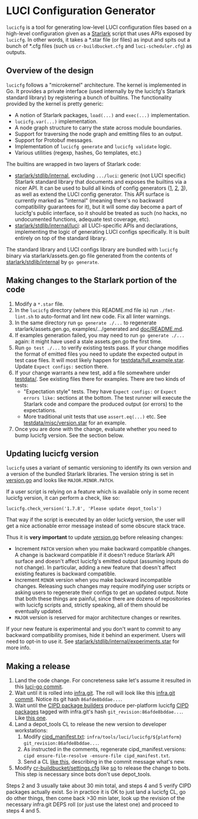 # LUCI Configuration Generator

`lucicfg` is a tool for generating low-level LUCI configuration files based on a
high-level configuration given as a [Starlark] script that uses APIs exposed by
`lucicfg`. In other words, it takes a \*.star file (or files) as input and
spits out a bunch of \*.cfg files (such us `cr-buildbucket.cfg` and
`luci-scheduler.cfg`) as outputs.

[Starlark]: https://github.com/google/starlark-go


## Overview of the design

`lucicfg` follows a "microkernel" architecture. The kernel is implemented in Go.
It provides a private interface (used internally by the lucicfg's Starlark
standard library) by registering a bunch of builtins. The functionality provided
by the kernel is pretty generic:

  * A notion of Starlark packages, `load(...)` and `exec(...)` implementation.
  * `lucicfg.var(...)` implementation.
  * A node graph structure to carry the state across module boundaries.
  * Support for traversing the node graph and emitting files to an output.
  * Support for Protobuf messages.
  * Implementation of `lucicfg generate` and `lucicfg validate` logic.
  * Various utilities (regexp, hashes, Go templates, etc.)

The builtins are wrapped in two layers of Starlark code:
  * [starlark/stdlib/internal], excluding `.../luci`: generic (not LUCI
    specific) Starlark standard library that documents and exposes the builtins
    via a nicer API. It can be used to build all kinds of config generators
    ([1], [2], [3]), as well as extend the LUCI config generator. This API
    surface is currently marked as "internal" (meaning there's no backward
    compatibility guarantees for it), but it will some day become a part of
    lucicfg's public interface, so it should be treated as such (no hacks, no
    undocumented functions, adequate test coverage, etc).
  * [starlark/stdlib/internal/luci]: all LUCI-specific APIs and declarations,
    implementing the logic of generating LUCI configs specifically. It is built
    entirely on top of the standard library.

The standard library and LUCI configs library are bundled with `lucicfg`
binary via starlark/assets.gen.go file generated from the contents of
[starlark/stdlib/internal] by `go generate`.

[starlark/stdlib/internal]: ./starlark/stdlib/internal
[starlark/stdlib/internal/luci]: ./starlark/stdlib/internal/luci
[1]: https://chrome-internal.googlesource.com/infradata/config/+/refs/heads/master/starlark/common/lib
[2]: https://chrome-internal.googlesource.com/infradata/k8s/+/refs/heads/master/starlark/lib
[3]: https://chrome-internal.googlesource.com/infradata/gae/+/refs/heads/master/starlark/lib


## Making changes to the Starlark portion of the code

1. Modify a `*.star` file.
2. In the `lucicfg` directory (where this README.md file is) run `./fmt-lint.sh`
   to auto-format and lint new code. Fix all linter warnings.
3. In the same directory run `go generate ./...` to regenerate
   starlark/assets.gen.go, examples/.../generated and [doc/README.md].
4. If examples generation failed, you may need to run `go generate ./...`
   again: it might have used a stale assets.gen.go the first time.
5. Run `go test ./...` to verify existing tests pass. If your change modifies
   the format of emitted files you need to update the expected output in test
   case files. It will most likely happen for [testdata/full_example.star].
   Update `Expect configs:` section there.
6. If your change warrants a new test, add a file somewhere under [testdata/].
   See existing files there for examples. There are two kinds of tests:
   * "Expectation style" tests. They have `Expect configs:` or
     `Expect errors like:` sections at the bottom. The test runner will execute
     the Starlark code and compare the produced output (or errors) to the
     expectations.
   * More traditional unit tests that use `assert.eq(...)` etc. See
     [testdata/misc/version.star] for an example.
7. Once you are done with the change, evaluate whether you need to bump lucicfg
   version. See the section below.

[doc/README.md]: ./doc/README.md
[testdata/full_example.star]: ./testdata/full_example.star
[testdata/]: ./testdata
[testdata/misc/version.star]: ./testdata/misc/version.star


## Updating lucicfg version

`lucicfg` uses a variant of semantic versioning to identify its own version and
a version of the bundled Starlark libraries. The version string is set in
[version.go] and looks like `MAJOR.MINOR.PATCH`.

If a user script is relying on a feature which is available only in some recent
lucicfg version, it can perform a check, like so:

```starlark
lucicfg.check_version('1.7.8', 'Please update depot_tools')
```

That way if the script is executed by an older lucicfg version, the user will
get a nice actionable error message instead of some obscure stack trace.

Thus it is **very important** to update [version.go] before releasing changes:

  * Increment `PATCH` version when you make backward compatible changes.
    A change is backward compatible if it doesn't reduce Starlark API surface
    and doesn't affect lucicfg's emitted output (assuming inputs do not change).
    In particular, adding a new feature that doesn't affect existing features is
    backward compatible.
  * Increment `MINOR` version when you make backward incompatible changes.
    Releasing such changes may require modifying user scripts or asking users
    to regenerate their configs to get an updated output. Note that both these
    things are painful, since there are dozens of repositories with lucicfg
    scripts and, strictly speaking, all of them should be eventually updated.
  * `MAJOR` version is reserved for major architecture changes or rewrites.

If your new feature is experimental and you don't want to commit to any
backward compatibility promises, hide it behind an experiment. Users will need
to opt-in to use it. See [starlark/stdlib/internal/experiments.star] for more
info.

[version.go]: ./version.go
[starlark/stdlib/internal/experiments.star]: ./starlark/stdlib/internal/experiments.star


## Making a release

1. Land the code change. For concreteness sake let's assume it resulted in
   this [luci-go commit].
2. Wait until it is rolled into [infra.git]. The roll will look like this
   [infra.git commit]. Notice its git hash `86afde8bddae...`.
3. Wait until the [CIPD package builders] produce per-platform lucicfg
   [CIPD packages] tagged with infra.git's hash `git_revision:86afde8bddae...`.
   Like [this one].
4. Land a depot_tools CL to release the new version to developer workstations:
    1. Modify [cipd_manifest.txt]:
       `infra/tools/luci/lucicfg/${platform} git_revision:86afde8bddae...`.
    2. As instructed in the comments, regenerate cipd_manifest.versions:
       `cipd ensure-file-resolve -ensure-file cipd_manifest.txt`.
    3. Send a CL [like this], describing in the commit message what's new.
5. Modify [cr-buildbucket/settings.cfg] like [so] to release the change to bots.
   This step is necessary since bots don't use depot_tools.

Steps 2 and 3 usually take about 30 min total, and steps 4 and 5 verify CIPD
packages actually exist. So in practice it is OK to just land a lucicfg CL, go
do other things, then come back >30 min later, look up the revision of the
necessary infra.git DEPS roll (or just use the latest one) and proceed to
steps 4 and 5.

[infra.git]: https://chromium.googlesource.com/infra/infra/
[luci-go commit]: https://chromium.googlesource.com/infra/luci/luci-go.git/+/7ac4bfbe5a282766ea2e8afa5a6a06e8b71879f3
[infra.git commit]: https://chromium.googlesource.com/infra/infra/+/86afde8bddaefce47381b7cc4638b36717803d3a
[CIPD package builders]: https://ci.chromium.org/p/infra-internal/g/infra-packagers/console
[CIPD packages]: https://chrome-infra-packages.appspot.com/p/infra/tools/luci/lucicfg
[this one]: https://chrome-infra-packages.appspot.com/p/infra/tools/luci/lucicfg/linux-amd64/+/git_revision:86afde8bddaefce47381b7cc4638b36717803d3a
[cipd_manifest.txt]: https://chromium.googlesource.com/chromium/tools/depot_tools/+/refs/heads/master/cipd_manifest.txt
[like this]: https://chromium-review.googlesource.com/c/chromium/tools/depot_tools/+/2137983
[cr-buildbucket/settings.cfg]: https://chrome-internal.googlesource.com/infradata/config/+/refs/heads/master/configs/cr-buildbucket/settings.cfg
[so]: https://chrome-internal-review.googlesource.com/c/infradata/config/+/2849250
